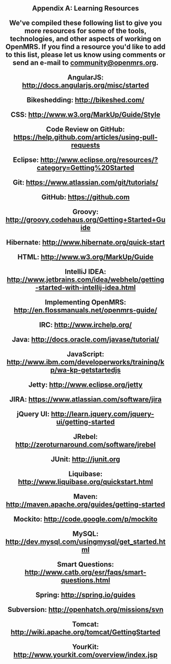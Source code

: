 <center><h2> Appendix A: Learning Resources

We've compiled these following list to give you more resources for some of the tools, technologies, and other aspects of working on OpenMRS. If you find a resource you'd like to add to this list, please let us know using comments or send an e-mail to community@openmrs.org.

**AngularJS:** http://docs.angularjs.org/misc/started

**Bikeshedding:** http://bikeshed.com/

**CSS:** http://www.w3.org/MarkUp/Guide/Style 

**Code Review on GitHub:** https://help.github.com/articles/using-pull-requests

**Eclipse:** http://www.eclipse.org/resources/?category=Getting%20Started

**Git:** https://www.atlassian.com/git/tutorials/

**GitHub:** https://github.com

**Groovy:** http://groovy.codehaus.org/Getting+Started+Guide

**Hibernate:** http://www.hibernate.org/quick-start

**HTML:** http://www.w3.org/MarkUp/Guide

**IntelliJ IDEA:** http://www.jetbrains.com/idea/webhelp/getting-started-with-intellij-idea.html

**Implementing OpenMRS:** http://en.flossmanuals.net/openmrs-guide/

**IRC:** http://www.irchelp.org/

**Java:**  http://docs.oracle.com/javase/tutorial/

**JavaScript:** http://www.ibm.com/developerworks/training/kp/wa-kp-getstartedjs

**Jetty:** http://www.eclipse.org/jetty 

**JIRA:** https://www.atlassian.com/software/jira

**jQuery UI**: http://learn.jquery.com/jquery-ui/getting-started

**JRebel:** http://zeroturnaround.com/software/jrebel 

**JUnit:** http://junit.org

**Liquibase:** http://www.liquibase.org/quickstart.html 

**Maven:** http://maven.apache.org/guides/getting-started

**Mockito:** http://code.google.com/p/mockito

**MySQL:** http://dev.mysql.com/usingmysql/get_started.html

**Smart Questions:** http://www.catb.org/esr/faqs/smart-questions.html

**Spring:** http://spring.io/guides 

**Subversion:** http://openhatch.org/missions/svn

**Tomcat:** http://wiki.apache.org/tomcat/GettingStarted 

**YourKit:** http://www.yourkit.com/overview/index.jsp 